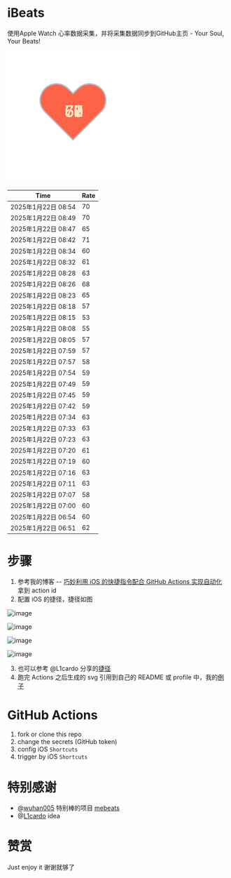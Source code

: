 # iBeats
使用Apple Watch 心率数据采集，并将采集数据同步到GitHub主页 - Your Soul, Your Beats!

![](./files/heart.svg)

<!--START_SECTION:my_heart_rate-->
| Time | Rate | 
 | ---- | ---- | 
| 2025年1月22日 08:54 | 70 |
| 2025年1月22日 08:49 | 70 |
| 2025年1月22日 08:47 | 65 |
| 2025年1月22日 08:42 | 71 |
| 2025年1月22日 08:34 | 60 |
| 2025年1月22日 08:32 | 61 |
| 2025年1月22日 08:28 | 63 |
| 2025年1月22日 08:26 | 68 |
| 2025年1月22日 08:23 | 65 |
| 2025年1月22日 08:18 | 57 |
| 2025年1月22日 08:15 | 53 |
| 2025年1月22日 08:08 | 55 |
| 2025年1月22日 08:05 | 57 |
| 2025年1月22日 07:59 | 57 |
| 2025年1月22日 07:57 | 58 |
| 2025年1月22日 07:54 | 59 |
| 2025年1月22日 07:49 | 59 |
| 2025年1月22日 07:45 | 59 |
| 2025年1月22日 07:42 | 59 |
| 2025年1月22日 07:34 | 63 |
| 2025年1月22日 07:33 | 63 |
| 2025年1月22日 07:23 | 63 |
| 2025年1月22日 07:20 | 61 |
| 2025年1月22日 07:19 | 60 |
| 2025年1月22日 07:16 | 63 |
| 2025年1月22日 07:11 | 63 |
| 2025年1月22日 07:07 | 58 |
| 2025年1月22日 07:00 | 60 |
| 2025年1月22日 06:54 | 60 |
| 2025年1月22日 06:51 | 62 |

<!--END_SECTION:my_heart_rate-->

# 步骤
1. 参考我的博客 -- [巧妙利用 iOS 的快捷指令配合 GitHub Actions 实现自动化](https://github.com/yihong0618/gitblog/issues/198) 拿到 action id
2. 配置 iOS 的捷径，捷径如图

![image](https://user-images.githubusercontent.com/15976103/122154218-0db0b480-ce97-11eb-93bb-5aec07c558dc.png)

![image](https://user-images.githubusercontent.com/15976103/122154236-186b4980-ce97-11eb-8e4b-70551a0391ae.png)

![image](https://user-images.githubusercontent.com/15976103/122154268-2d47dd00-ce97-11eb-902e-3acf292265a9.png)

![image](https://user-images.githubusercontent.com/15976103/122174055-fa144680-ceb4-11eb-9be2-3eb83cd516f7.png)

3. 也可以参考 @L1cardo 分享的[捷径](https://www.icloud.com/shortcuts/6ab6047b459c41ad822ad6b94b1c03d4)
4. 跑完 Actions 之后生成的 svg 引用到自己的 README 或 profile 中，我的[例子](https://github.com/yihong0618) 

# GitHub Actions

1. fork or clone this repo
2. change the secrets (GitHub token)
3. config iOS `Shortcuts` 
4. trigger by iOS `Shortcuts`

# 特别感谢
- @[wuhan005](https://github.com/wuhan005) 特别棒的项目 [mebeats](https://github.com/wuhan005/mebeats)
- @[L1cardo](https://github.com/L1cardo) idea

# 赞赏
Just enjoy it
谢谢就够了
